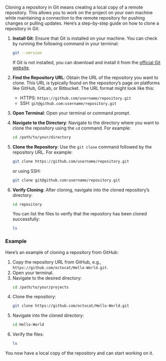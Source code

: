 Cloning a repository in Git means creating a local copy of a remote repository. This allows you to work on the project on your own machine while maintaining a connection to the remote repository for pushing changes or pulling updates. Here’s a step-by-step guide on how to clone a repository in Git:

1. **Install Git**:
   Ensure that Git is installed on your machine. You can check by running the following command in your terminal:
   ```bash
   git --version
   ```
   If Git is not installed, you can download and install it from the [official Git website](https://git-scm.com/).

2. **Find the Repository URL**:
   Obtain the URL of the repository you want to clone. This URL is typically found on the repository’s page on platforms like GitHub, GitLab, or Bitbucket. The URL format might look like this:
   - HTTPS: `https://github.com/username/repository.git`
   - SSH: `git@github.com:username/repository.git`

3. **Open Terminal**:
   Open your terminal or command prompt.

4. **Navigate to the Directory**:
   Navigate to the directory where you want to clone the repository using the `cd` command. For example:
   ```bash
   cd /path/to/your/directory
   ```

5. **Clone the Repository**:
   Use the `git clone` command followed by the repository URL. For example:
   ```bash
   git clone https://github.com/username/repository.git
   ```
   or using SSH:
   ```bash
   git clone git@github.com:username/repository.git
   ```

6. **Verify Cloning**:
   After cloning, navigate into the cloned repository’s directory:
   ```bash
   cd repository
   ```
   You can list the files to verify that the repository has been cloned successfully:
   ```bash
   ls
   ```

### Example
Here’s an example of cloning a repository from GitHub:

1. Copy the repository URL from GitHub, e.g., `https://github.com/octocat/Hello-World.git`.
2. Open your terminal.
3. Navigate to the desired directory:
   ```bash
   cd /path/to/your/projects
   ```
4. Clone the repository:
   ```bash
   git clone https://github.com/octocat/Hello-World.git
   ```
5. Navigate into the cloned directory:
   ```bash
   cd Hello-World
   ```
6. Verify the files:
   ```bash
   ls
   ```

You now have a local copy of the repository and can start working on it.